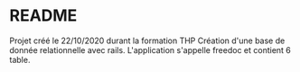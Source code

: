 # README
Projet créé le 22/10/2020 durant la formation THP
Création d'une base de donnée relationnelle avec rails.
L'application s'appelle freedoc et contient 6 table.


